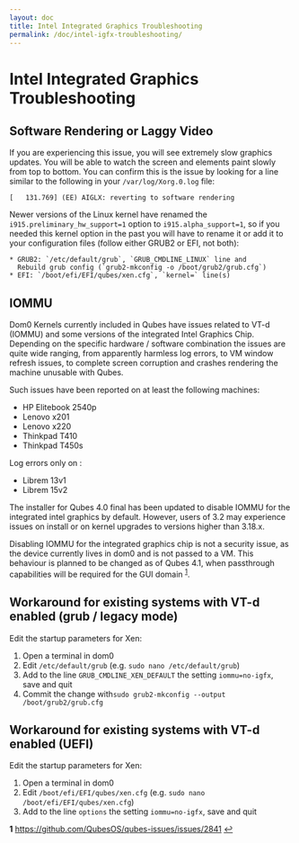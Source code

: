 ```yaml
---
layout: doc
title: Intel Integrated Graphics Troubleshooting
permalink: /doc/intel-igfx-troubleshooting/
---
```

# Intel Integrated Graphics Troubleshooting #

## Software Rendering or Laggy Video

If you are experiencing this issue, you will see extremely slow graphics updates.
You will be able to watch the screen and elements paint slowly from top to bottom.
You can confirm this is the issue by looking for a line similar to the following in your `/var/log/Xorg.0.log` file:

    [   131.769] (EE) AIGLX: reverting to software rendering

Newer versions of the Linux kernel have renamed the `i915.preliminary_hw_support=1` option to `i915.alpha_support=1`, so if you needed this kernel option in the past you will have to rename it or add it to your configuration files (follow either GRUB2 or EFI, not both):

    * GRUB2: `/etc/default/grub`, `GRUB_CMDLINE_LINUX` line and  
      Rebuild grub config (`grub2-mkconfig -o /boot/grub2/grub.cfg`)   
    * EFI: `/boot/efi/EFI/qubes/xen.cfg`, `kernel=` line(s)


## IOMMU ##

Dom0 Kernels currently included in Qubes have issues related to VT-d (IOMMU) and some versions of the integrated Intel Graphics Chip.
Depending on the specific hardware / software combination the issues are quite wide ranging, from apparently harmless log errors, to VM window refresh issues, to complete screen corruption and crashes rendering the machine unusable with Qubes.

Such issues have been reported on at least the following machines:

* HP Elitebook 2540p
* Lenovo x201
* Lenovo x220
* Thinkpad T410
* Thinkpad T450s

Log errors only on :
* Librem 13v1 
* Librem 15v2

The installer for Qubes 4.0 final has been updated to disable IOMMU for the integrated intel graphics by default.
However, users of 3.2 may experience issues on install or on kernel upgrades to versions higher than 3.18.x.

Disabling IOMMU for the integrated graphics chip is not a security issue, as the device currently lives in dom0 and is not passed to a VM.
This behaviour is planned to be changed as of Qubes 4.1, when passthrough capabilities will be required for the GUI domain <sup id="a1-1">[1](#f1)</sup>.


## Workaround for existing systems with VT-d enabled (grub / legacy mode) ##

Edit the startup parameters for Xen:

1. Open a terminal in dom0
2. Edit `/etc/default/grub` (e.g. `sudo nano /etc/default/grub`)
3. Add to the line `GRUB_CMDLINE_XEN_DEFAULT` the setting `iommu=no-igfx`, save and quit
4. Commit the change with`sudo grub2-mkconfig --output /boot/grub2/grub.cfg`

## Workaround for existing systems with VT-d enabled (UEFI) ##

Edit the startup parameters for Xen:

1. Open a terminal in dom0
2. Edit `/boot/efi/EFI/qubes/xen.cfg` (e.g. `sudo nano /boot/efi/EFI/qubes/xen.cfg`)
3. Add to the line `options` the setting `iommu=no-igfx`, save and quit

<b name="f1">1</b> <https://github.com/QubesOS/qubes-issues/issues/2841> [↩](#a1-1)

